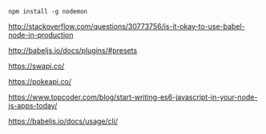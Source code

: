 ```
npm install -g nodemon
```

http://stackoverflow.com/questions/30773756/is-it-okay-to-use-babel-node-in-production

http://babeljs.io/docs/plugins/#presets

https://swapi.co/

https://pokeapi.co/

https://www.topcoder.com/blog/start-writing-es6-javascript-in-your-node-js-apps-today/

https://babeljs.io/docs/usage/cli/
